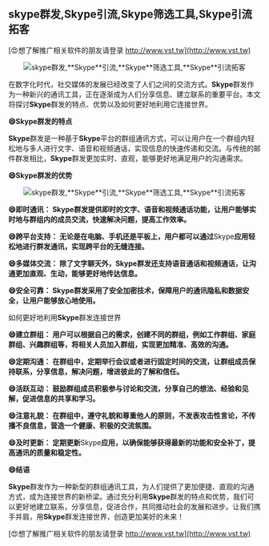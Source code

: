## **skype群发,**Skype**引流,**Skype**筛选工具,**Skype**引流拓客**

[😍想了解推广相关软件的朋友请登录 http://www.vst.tw](http://www.vst.tw)

 <center><img src="https://vst.tw/MP4/tuiguang/png/2.png" alt="skype群发,**Skype**引流,**Skype**筛选工具,**Skype**引流拓客"></center>

在数字化时代，社交媒体的发展已经改变了人们之间的交流方式。**Skype**群发作为一种新兴的通讯工具，正在逐渐成为人们分享信息、建立联系的重要平台。本文将探讨**Skype**群发的特点、优势以及如何更好地利用它连接世界。

**😄**Skype**群发的特点**

**Skype**群发是一种基于**Skype**平台的群组通讯方式，可以让用户在一个群组内轻松地与多人进行文字、语音和视频通话，实现信息的快速传递和交流。与传统的邮件群发相比，**Skype**群发更加实时、直观，能够更好地满足用户的沟通需求。

**😄**Skype**群发的优势**

 <center><img src="https://vst.tw/MP4/tuiguang/png/1.png" alt="skype群发,**Skype**引流,**Skype**筛选工具,**Skype**引流拓客"></center>

**😄即时通讯： **Skype**群发提供即时的文字、语音和视频通话功能，让用户能够实时地与群组内的成员交流，快速解决问题，提高工作效率。**

**😄跨平台支持： 无论是在电脑、手机还是平板上，用户都可以通过**Skype**应用轻松地进行群发通讯，实现跨平台的无缝连接。**

**😄多媒体交流： 除了文字聊天外，**Skype**群发还支持语音通话和视频通话，让沟通更加直观、生动，能够更好地传达信息。**

**😄安全可靠： **Skype**群发采用了安全加密技术，保障用户的通讯隐私和数据安全，让用户能够放心地使用。**

如何更好地利用**Skype**群发连接世界

**😄建立群组： 用户可以根据自己的需求，创建不同的群组，例如工作群组、家庭群组、兴趣群组等，将相关人员加入群组，实现更加精准、高效的沟通。**

**😄定期沟通： 在群组中，定期举行会议或者进行固定时间的交流，让群组成员保持联系，分享信息，解决问题，增进彼此的了解和信任。**

**😄活跃互动： 鼓励群组成员积极参与讨论和交流，分享自己的想法、经验和见解，促进信息的共享和学习。**

**😄注意礼貌： 在群组中，遵守礼貌和尊重他人的原则，不发表攻击性言论，不传播不良信息，营造一个健康、积极的交流氛围。**

**😄及时更新： 定期更新**Skype**应用，以确保能够获得最新的功能和安全补丁，提高通讯的质量和稳定性。**

**😄结语**

**Skype**群发作为一种新型的群组通讯工具，为人们提供了更加便捷、直观的沟通方式，成为连接世界的新桥梁。通过充分利用**Skype**群发的特点和优势，我们可以更好地建立联系，分享信息，促进合作，共同推动社会的发展和进步。让我们携手并肩，用**Skype**群发连接世界，创造更加美好的未来！

[😍想了解推广相关软件的朋友请登录 http://www.vst.tw](http://www.vst.tw)



